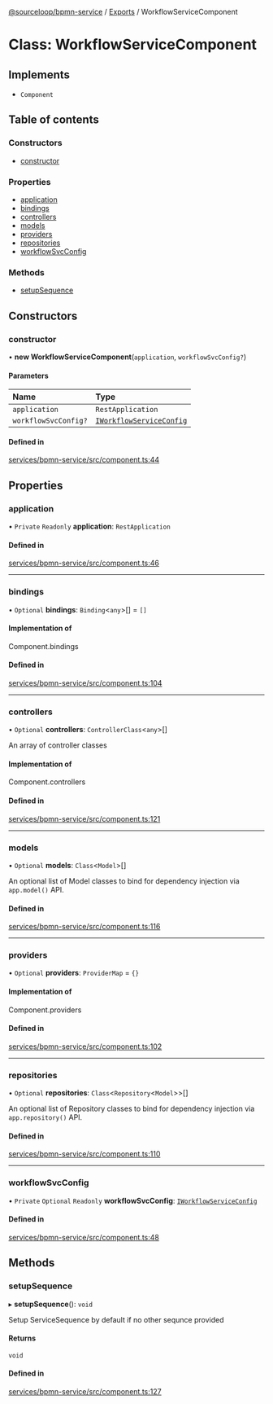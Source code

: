[@sourceloop/bpmn-service](../README.md) / [Exports](../modules.md) / WorkflowServiceComponent

# Class: WorkflowServiceComponent

## Implements

- `Component`

## Table of contents

### Constructors

- [constructor](WorkflowServiceComponent.md#constructor)

### Properties

- [application](WorkflowServiceComponent.md#application)
- [bindings](WorkflowServiceComponent.md#bindings)
- [controllers](WorkflowServiceComponent.md#controllers)
- [models](WorkflowServiceComponent.md#models)
- [providers](WorkflowServiceComponent.md#providers)
- [repositories](WorkflowServiceComponent.md#repositories)
- [workflowSvcConfig](WorkflowServiceComponent.md#workflowsvcconfig)

### Methods

- [setupSequence](WorkflowServiceComponent.md#setupsequence)

## Constructors

### constructor

• **new WorkflowServiceComponent**(`application`, `workflowSvcConfig?`)

#### Parameters

| Name | Type |
| :------ | :------ |
| `application` | `RestApplication` |
| `workflowSvcConfig?` | [`IWorkflowServiceConfig`](../interfaces/IWorkflowServiceConfig.md) |

#### Defined in

[services/bpmn-service/src/component.ts:44](https://github.com/sourcefuse/loopback4-microservice-catalog/blob/93a7f917/services/bpmn-service/src/component.ts#L44)

## Properties

### application

• `Private` `Readonly` **application**: `RestApplication`

#### Defined in

[services/bpmn-service/src/component.ts:46](https://github.com/sourcefuse/loopback4-microservice-catalog/blob/93a7f917/services/bpmn-service/src/component.ts#L46)

___

### bindings

• `Optional` **bindings**: `Binding`<`any`\>[] = `[]`

#### Implementation of

Component.bindings

#### Defined in

[services/bpmn-service/src/component.ts:104](https://github.com/sourcefuse/loopback4-microservice-catalog/blob/93a7f917/services/bpmn-service/src/component.ts#L104)

___

### controllers

• `Optional` **controllers**: `ControllerClass`<`any`\>[]

An array of controller classes

#### Implementation of

Component.controllers

#### Defined in

[services/bpmn-service/src/component.ts:121](https://github.com/sourcefuse/loopback4-microservice-catalog/blob/93a7f917/services/bpmn-service/src/component.ts#L121)

___

### models

• `Optional` **models**: `Class`<`Model`\>[]

An optional list of Model classes to bind for dependency injection
via `app.model()` API.

#### Defined in

[services/bpmn-service/src/component.ts:116](https://github.com/sourcefuse/loopback4-microservice-catalog/blob/93a7f917/services/bpmn-service/src/component.ts#L116)

___

### providers

• `Optional` **providers**: `ProviderMap` = `{}`

#### Implementation of

Component.providers

#### Defined in

[services/bpmn-service/src/component.ts:102](https://github.com/sourcefuse/loopback4-microservice-catalog/blob/93a7f917/services/bpmn-service/src/component.ts#L102)

___

### repositories

• `Optional` **repositories**: `Class`<`Repository`<`Model`\>\>[]

An optional list of Repository classes to bind for dependency injection
via `app.repository()` API.

#### Defined in

[services/bpmn-service/src/component.ts:110](https://github.com/sourcefuse/loopback4-microservice-catalog/blob/93a7f917/services/bpmn-service/src/component.ts#L110)

___

### workflowSvcConfig

• `Private` `Optional` `Readonly` **workflowSvcConfig**: [`IWorkflowServiceConfig`](../interfaces/IWorkflowServiceConfig.md)

#### Defined in

[services/bpmn-service/src/component.ts:48](https://github.com/sourcefuse/loopback4-microservice-catalog/blob/93a7f917/services/bpmn-service/src/component.ts#L48)

## Methods

### setupSequence

▸ **setupSequence**(): `void`

Setup ServiceSequence by default if no other sequnce provided

#### Returns

`void`

#### Defined in

[services/bpmn-service/src/component.ts:127](https://github.com/sourcefuse/loopback4-microservice-catalog/blob/93a7f917/services/bpmn-service/src/component.ts#L127)
